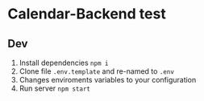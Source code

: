 # Calendar-Backend test

## Dev

1. Install dependencies `npm i`
2. Clone file `.env.template` and re-named to `.env`
3. Changes enviroments variables to your configuration
4. Run server `npm start`
